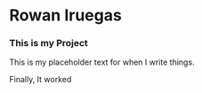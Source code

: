 # Rowan Iruegas
### This is my Project
This is my placeholder text for when I write things.

Finally, It worked
